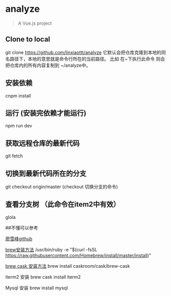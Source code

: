 # analyze

> A Vue.js project

## Clone to local
git clone https://github.com/linxiaottt/analyze
它默认会把仓库克隆到本地的同名路径下，本地的意思就是命令行所在的当前路径。
比如 在~下执行此命令 则会把仓库内的所有内容复制到 ~/analyze中。

## 安装依赖
cnpm install
## 运行 (安装完依赖才能运行)
npm run dev

## 获取远程仓库的最新代码
git fetch
## 切换到最新代码所在的分支
git checkout origin/master (checkout 切换分支的命令)

## 查看分支树 （此命令在item2中有效）
glola

##不懂可以参考

[廖雪峰github](http://www.liaoxuefeng.com/wiki/0013739516305929606dd18361248578c67b8067c8c017b000/00137628548491051ccfaef0ccb470894c858999603fedf000)

[brew安装方法](https://brew.sh/index_zh-cn.html)
/usr/bin/ruby -e "$(curl -fsSL https://raw.githubusercontent.com/Homebrew/install/master/install)"

[brew cask 安装方法](http://www.jianshu.com/p/c829b5bbf701)
brew install caskroom/cask/brew-cask

iterm2 安装
brew cask install iterm2

Mysql 安装
brew install mysql
